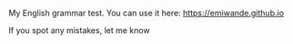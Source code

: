 My English grammar test. You can use it here: https://emiwande.github.io

If you spot any mistakes, let me know

